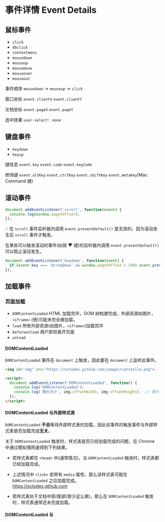 # 事件详情 Event Details

## 鼠标事件
* `click`
* `dbclick`
* `contextmenu`
* `mousedown`
* `mouseup`
* `mousemove`
* `mouseover`
* `mouseout`

事件顺序 `mousedown` → `mouseup` → `click`

窗口坐标 `event.clientX` `event.clientY`

文档坐标 `event.pageX` `event.pageY`

选中效果 `user-select: none`

## 键盘事件
* `keydown`
* `keyup`

键信息 `event.key` `event.code` `event.keyCode`

修饰键 `event.altKey` `event.ctrlKey` `event.shiftKey` `event.metaKey`(Mac Command 键)

## 滚动事件
```javascript
document.addEventListener('scroll', function(event) {
  console.log(window.pageYOffset);
});
```
💡 在 `scroll` 事件监听器内调用 `event.preventDefault()` 是无效的，因为滚动发生后 `scroll` 事件才触发。

在某些可以触发滚动的事件(如按 ▼ 键)的监听器内调用 `event.preventDefault()` 可以阻止滚动发生。
```javascript
document.addEventListener('keydown', function(event) {
  if (event.key === 'ArrowDown' && window.pageYOffset > 200) event.preventDefault();
});
```

## 加载事件
### 页面加载
* `DOMContentLoaded` HTML 加载完毕，DOM 树构建完成，外部资源如图片，`<iframe>` (很)可能未完全被加载。
* `load` 所有外部资源(如图片，`<iframe>`)加载完毕
* `beforeunload` 用户即将离开页面
* `unload` 

#### DOMContentLoaded
`DOMContentLoaded` 事件在 `document` 上触发，因此要在 `document` 上监听此事件。
```html
<img id="img" src="https://octodex.github.com/images/catstello.png">

<script>
  document.addEventListener('DOMContentLoaded', function() {
    console.log('DOMContentLoaded');
    console.log('图片大小', img.offsetWidth, img.offsetHeight);  // 图片大小 0 0 (图片没被缓存的情况下)
  });
</script>
```
#### DOMContentLoaded 与外部样式表
`DOMContentLoaded` **不会**等待外部样式表的加载，因此该事件的触发事件与外部样式表是否加载完成**无关**。

关于 `DOMContentLoaded` 触发时，样式表是否已经加载完成的问题，在 Chrome 中通过模拟慢网速得到下列结果。

* 若样式表都在 `<head>` 中(通常情况)，当 `DOMContentLoaded` 触发时，样式表都已经加载完成。

* 上述情况中 `<link>` 若带有 `media` 属性，那么该样式表可能在 `DOMContentLoaded` 之后加载完成。   
  https://octodex.github.com
  
* 若样式表处于文档中部/尾部(很少这么做)，那么在 `DOMContentLoaded` 触发时，样式表通常还未完成加载。

#### DOMContentLoaded 与 <script>
`<script>` 会阻塞后续文档的解析，因此 `DOMContentLoaded` 会等待 `<script>` 的加载。





## 参考链接
* https://javascript.info/onscroll
* https://javascript.info/mouse-events-basics
* https://javascript.info/mouse-drag-and-drop
* https://javascript.info/onload-ondomcontentloaded
* http://www.growingwiththeweb.com/2014/02/async-vs-defer-attributes.html
* https://javascript.info/mousemove-mouseover-mouseout-mouseenter-mouseleave
